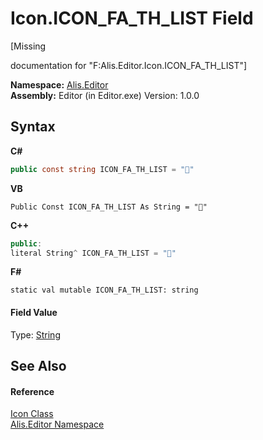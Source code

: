 # Icon.ICON_FA_TH_LIST Field
 

\[Missing <summary> documentation for "F:Alis.Editor.Icon.ICON_FA_TH_LIST"\]

**Namespace:**&nbsp;<a href="b150ade4-39de-a232-5f06-d3cdc1b2c538">Alis.Editor</a><br />**Assembly:**&nbsp;Editor (in Editor.exe) Version: 1.0.0

## Syntax

**C#**<br />
``` C#
public const string ICON_FA_TH_LIST = ""
```

**VB**<br />
``` VB
Public Const ICON_FA_TH_LIST As String = ""
```

**C++**<br />
``` C++
public:
literal String^ ICON_FA_TH_LIST = ""
```

**F#**<br />
``` F#
static val mutable ICON_FA_TH_LIST: string
```


#### Field Value
Type: <a href="https://docs.microsoft.com/dotnet/api/system.string" target="_blank">String</a>

## See Also


#### Reference
<a href="cc0f883c-67f8-f772-c6d7-a60b129f22a7">Icon Class</a><br /><a href="b150ade4-39de-a232-5f06-d3cdc1b2c538">Alis.Editor Namespace</a><br />